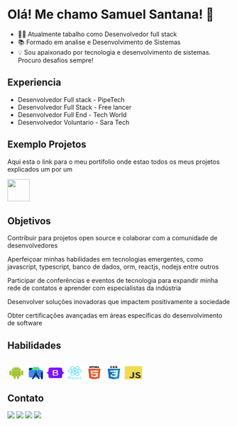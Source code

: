 # Olá! Me chamo Samuel Santana! 👋
- 👨‍💻 Atualmente tabalho como Desenvolvedor full stack
- 📚 Formado em analise e Desenvolvimento de Sistemas
- 💡 Sou apaixonado por tecnologia e desenvolvimento de sistemas. Procuro desafios sempre!

## Experiencia
- Desenvolvedor Full stack - PipeTech 
- Desenvolvedor Full Stack - Free lancer 
- Desenvolvedor Full End - Tech World
- Desenvolvedor Voluntario - Sara Tech 

## Exemplo Projetos 
<div>
<p>Aqui esta o link para o meu portifolio onde estao todos os meus projetos explicados um por um</p>
  <a href="https://github.com/Samuel-Santana109/portifolio_react/tree/master" target="_blank">
    <img src="https://img.icons8.com/material-sharp/256/portfolio.png" width="50" height="50" target="_blank">
  </a>
</div>

## Objetivos
<p>Contribuir para projetos open source e colaborar com a comunidade de desenvolvedores</p>
<p>Aperfeiçoar minhas habilidades em tecnologias emergentes, como javascript, typescript, banco de dados, orm, reactjs, nodejs entre outros</p>
<p>Participar de conferências e eventos de tecnologia para expandir minha rede de contatos e aprender com especialistas da indústria</p>
<p>Desenvolver soluções inovadoras que impactem positivamente a sociedade</p> 
<p>Obter certificações avançadas em áreas específicas do desenvolvimento de software</p>

## Habilidades
<div style="display: inline_block"><br>
  <img align="center" alt="Math-Ad" height="30" width="40" src="https://github.com/devicons/devicon/blob/master/icons/android/android-original.svg">
  <img align="center" alt="Math-Ads" height="30" width="40" src="https://github.com/devicons/devicon/blob/master/icons/androidstudio/androidstudio-original.svg">
    <img align="center" alt="Math-Bootstrap" height="30" width="40" src="https://github.com/devicons/devicon/blob/master/icons/bootstrap/bootstrap-original.svg">
  <img align="center" alt="Math-react" height="30" width="40" src="https://github.com/devicons/devicon/blob/master/icons/react/react-original-wordmark.svg">
  <img align="center" alt="Math-HTML" height="30" width="40" src="https://github.com/devicons/devicon/blob/master/icons/html5/html5-original-wordmark.svg">
  <img align="center" alt="Math-CSS" height="30" width="40" src="https://github.com/devicons/devicon/blob/master/icons/css3/css3-original-wordmark.svg">
  <img align="center" alt="Math-JS" height="30" width="40" src="https://github.com/devicons/devicon/blob/master/icons/javascript/javascript-original.svg">
</div>

## Contato
<div> 

  <a href="https://www.instagram.com/techworld.digital" target="_blank"><img src="https://img.shields.io/badge/-Instagram-%23E4405F?style=for-the-badge&logo=instagram&logoColor=white" target="_blank"></a>
  <a href="https://www.instagram.com/samuelsantana.dev/" target="_blank"><img src="https://img.shields.io/badge/-Instagram-%23E4405F?style=for-the-badge&logo=instagram&logoColor=white" target="_blank"></a>
  <a href = "mailto:samuelsantanadasilva8@gmail.com"><img src="https://img.shields.io/badge/-Gmail-%23333?style=for-the-badge&logo=gmail&logoColor=white" target="_blank"></a>
  <a href="https://www.linkedin.com/in/samuelsantana-dev/" target="_blank"><img src="https://img.shields.io/badge/-LinkedIn-%230077B5?style=for-the-badge&logo=linkedin&logoColor=white" target="_blank"></a> 
</div>
